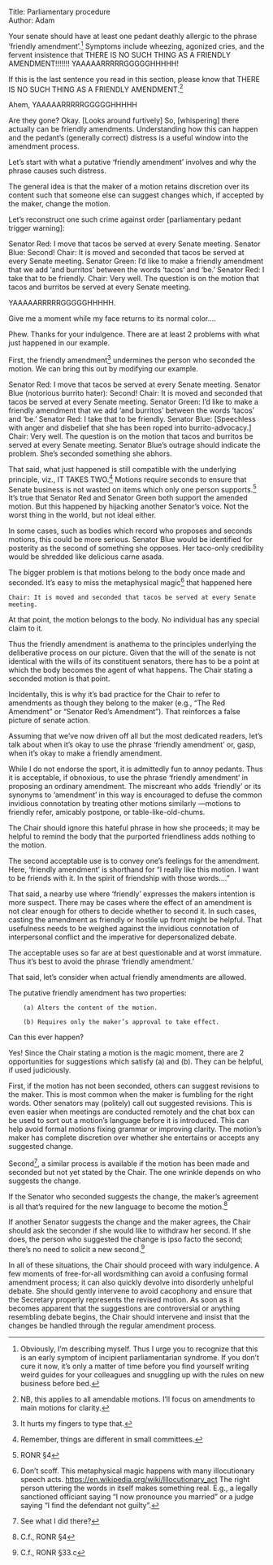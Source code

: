 Title: Parliamentary procedure  
Author: Adam

Your senate should have at least one pedant deathly allergic to the phrase ‘friendly amendment’.[^fn1] Symptoms include wheezing, agonized cries, and the fervent insistence that THERE IS NO SUCH THING AS A FRIENDLY AMENDMENT!!!!!!! YAAAAARRRRRGGGGGHHHHH!

If this is the last sentence you read in this section, please know that THERE IS NO SUCH THING AS A FRIENDLY AMENDMENT.[^fn2] 

Ahem, YAAAAARRRRRGGGGGHHHHH

Are they gone? Okay. [Looks around furtively] So, [whispering] there actually can be friendly amendments. Understanding how this can happen and the pedant’s (generally correct) distress is a useful window into the amendment process. 

Let’s start with what a putative ‘friendly amendment’ involves and why the phrase causes such distress.

The general idea is that the maker of a motion retains discretion over its content such that someone else can suggest changes which, if accepted by the maker, change the motion. 

 Let’s reconstruct one such crime against order [parliamentary pedant trigger warning]:

Senator Red: I move that tacos be served at every Senate meeting.
Senator Blue: Second!
Chair: It is moved and seconded that tacos be served at every Senate meeting.
Senator Green: I’d like to make a friendly amendment that we add ‘and burritos’ between the words ‘tacos’ and ‘be.’
Senator Red: I take that to be friendly.
Chair: Very well. The question is on the motion that tacos and burritos be served at every Senate meeting.

YAAAAARRRRRGGGGGHHHHH.  

Give me a moment while my face returns to its normal color….

Phew. Thanks for your indulgence. There are at least 2 problems with what just happened in our example.

First, the friendly amendment[^fn3] undermines the person who seconded the motion. We can bring this out by modifying our example.

Senator Red: I move that tacos be served at every Senate meeting.
Senator Blue (notorious burrito hater): Second!
Chair: It is moved and seconded that tacos be served at every Senate meeting.
Senator Green: I’d like to make a friendly amendment that we add ‘and burritos’ between the words ‘tacos’ and ‘be.’
Senator Red: I take that to be friendly.
Senator Blue: [Speechless with anger and disbelief that she has been roped into 		burrito-advocacy.]
Chair: Very well. The question is on the motion that tacos and burritos be served at every Senate meeting.
Senator Blue’s outrage should indicate the problem. She’s seconded something she abhors. 

That said, what just happened is still compatible with the underlying principle, viz., IT TAKES TWO.[^fn4] Motions require seconds to ensure that Senate business is not wasted on items which only one person supports.[^fn5] It’s true that Senator Red and Senator Green both support the amended motion. But this happened by hijacking another Senator’s voice. Not the worst thing in the world, but not ideal either.

In some cases, such as bodies which record who proposes and seconds motions, this could be more serious. Senator Blue would be identified for posterity as the second of something she opposes. Her taco-only credibility would be shredded like delicious carne asada.

The bigger problem is that motions belong to the body once made and seconded. It’s easy to miss the metaphysical magic[^fn6] that happened here

	Chair: It is moved and seconded that tacos be served at every Senate meeting.

At that point, the motion belongs to the body. No individual has any special claim to it. 

Thus the friendly amendment is anathema to the principles underlying the deliberative process on our picture. Given that the will of the senate is not identical with the wills of its constituent senators, there has to be a point at which the body becomes the agent of what happens. The Chair stating a seconded motion is that point. 

Incidentally, this is why it’s bad practice for the Chair to refer to amendments as though they belong to the maker (e.g., “The Red Amendment” or “Senator Red’s Amendment”). That reinforces a false picture of senate action.

Assuming that we’ve now driven off all but the most dedicated readers, let’s talk about when it’s okay to use the phrase ‘friendly amendment’ or, gasp, when it’s okay to make a friendly amendment.

While I do not endorse the sport, it is admittedly fun to annoy pedants. Thus it is acceptable, if obnoxious, to use the phrase ‘friendly amendment’ in proposing an ordinary amendment. The miscreant who adds ‘friendly’ or its synonyms to ‘amendment’ in this way is encouraged to defuse the common invidious connotation by treating other motions similarly —motions to friendly refer, amicably postpone, or table-like-old-chums. 

The Chair should ignore this hateful phrase in how she proceeds; it may be helpful to remind the body that the purported friendliness adds nothing to the motion.

The second acceptable use is to convey one’s feelings for the amendment. Here, ‘friendly amendment’ is shorthand for “I really like this motion. I want to be friends with it. In the spirit of friendship with those words….”

That said, a nearby use where ‘friendly’ expresses the makers intention is more suspect. There may be cases where the effect of an amendment is not clear enough for others to decide whether to second it. In such cases, casting the amendment as friendly or hostile up front might be helpful. That usefulness needs to be weighed against the invidious connotation of interpersonal conflict and the imperative for depersonalized debate.

The acceptable uses so far are at best questionable and at worst immature. Thus it’s best to avoid the phrase ‘friendly amendment.’ 

That said, let’s consider when actual friendly amendments are allowed. 

The putative friendly amendment has two properties:

		(a) Alters the content of the motion.

		(b) Requires only the maker’s approval to take effect.

Can this ever happen?

Yes! Since the Chair stating a motion is the magic moment, there are 2 opportunities for suggestions which satisfy (a) and (b). They can be helpful, if used judiciously.

First, if the motion has not been seconded, others can suggest revisions to the maker. This is most common when the maker is fumbling for the right words. Other senators may (politely) call out suggested revisions. This is even easier when meetings are conducted remotely and the chat box can be used to sort out a motion’s language before it is introduced. This can help avoid formal motions fixing grammar or improving clarity. The motion’s maker has complete discretion over whether she entertains or accepts any suggested change.

Second[^fn7], a similar process is available if the motion has been made and seconded but not yet stated by the Chair. The one wrinkle depends on who suggests the change. 

If the Senator who seconded suggests the change, the maker’s agreement is all that’s required for the new language to become the motion.[^fn8] 

If another Senator suggests the change and the maker agrees, the Chair should ask the seconder if she would like to withdraw her second. If she does, the person who suggested the change is ipso facto the second; there’s no need to solicit a new second.[^fn9] 

In all of these situations, the Chair should proceed with wary indulgence. A few moments of free-for-all wordsmithing can avoid a confusing formal amendment process; it can also quickly devolve into disorderly unhelpful debate. She should gently intervene to avoid cacophony and ensure that the Secretary properly represents the revised motion. As soon as it becomes apparent that the suggestions are controversial or anything resembling debate begins, the Chair should intervene and insist that the changes be handled through the regular amendment process.

[^fn1]: Obviously, I’m describing myself. Thus I urge you to recognize that this is an early symptom of incipient parliamentarian syndrome. If you don’t cure it now, it’s only a matter of time before you find yourself writing weird guides for your colleagues and snuggling up with the rules on new business before bed.

[^fn2]: NB, this applies to all amendable motions. I’ll focus on amendments to main motions for clarity.

[^fn3]: It hurts my fingers to type that.

[^fn4]: Remember, things are different in small committees.

[^fn5]: RONR §4

[^fn6]: Don’t scoff. This metaphysical magic happens with many illocutionary speech acts. https://en.wikipedia.org/wiki/Illocutionary_act The right person uttering the words in itself makes something real. E.g., a legally sanctioned officiant saying “I now pronounce you married” or a judge saying “I find the defendant not guilty”.

[^fn7]: See what I did there?

[^fn8]: C.f., RONR §4

[^fn9]: C.f., RONR §33.c
